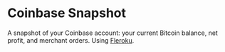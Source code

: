 # Coinbase Snapshot
A snapshot of your Coinbase account: your current Bitcoin balance, net profit, and merchant orders. Using [Fleroku](https://github.com/clarkduvall/fleroku).
